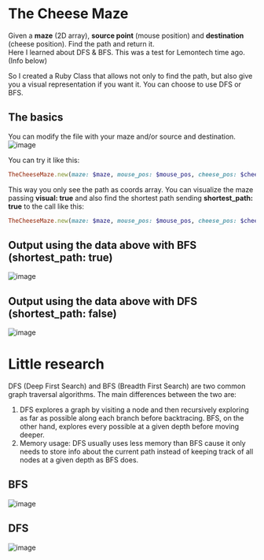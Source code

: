 # The Cheese Maze
Given a **maze** (2D array), **source point** (mouse position) and **destination** (cheese position). Find the path and return it.  
Here I learned about DFS & BFS. This was a test for Lemontech time ago. (Info below)

So I created a Ruby Class that allows not only to find the path, but also give you a visual representation if you want it. You can choose to use DFS or BFS.

## The basics
You can modify the file with your maze and/or source and destination.
![image](https://user-images.githubusercontent.com/50880563/224426328-31f7632b-404d-44fd-8b3b-167ec8f4d8cf.png)

You can try it like this:  
```ruby
TheCheeseMaze.new(maze: $maze, mouse_pos: $mouse_pos, cheese_pos: $cheese_pos).solve
```
This way you only see the path as coords array. You can visualize the maze passing **visual: true** and also find the shortest path sending **shortest_path: true** to the call like this:
```ruby
TheCheeseMaze.new(maze: $maze, mouse_pos: $mouse_pos, cheese_pos: $cheese_pos).solve(shortest_path: true, visual: true)
```
## Output using the data above with BFS (shortest_path: true)
![image](https://user-images.githubusercontent.com/50880563/224427703-e2d26237-ae54-4f22-9cd7-b46b05696c17.png)

## Output using the data above with DFS (shortest_path: false)
![image](https://user-images.githubusercontent.com/50880563/224427822-35475ed2-eddd-4d9c-b7b8-e34940ec3278.png)

# Little research
DFS (Deep First Search) and BFS (Breadth First Search) are two common graph traversal algorithms. The main differences between the two are:
1. DFS explores a graph by visiting a node and then recursively exploring as far as possible along each branch before backtracing. BFS, on the other hand, explores every possible at a given depth before moving deeper.
2. Memory usage: DFS usually uses less memory than BFS cause it only needs to store info about the current path instead of keeping track of all nodes at a given depth as BFS does.

## BFS
![image](https://user-images.githubusercontent.com/50880563/224425477-8bf63a56-7f57-4740-94cd-937ca24fc9d6.png)

  
## DFS
![image](https://user-images.githubusercontent.com/50880563/224425520-0a3b0643-4c68-4814-afc2-33bc19794b13.png)
